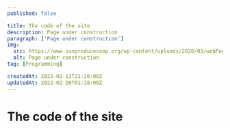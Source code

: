 ```yaml
---
published: false

title: The code of the site
description: Page under construction
paragraph: ['Page under construction']
img:
  src: https://www.sunproducecoop.org/wp-content/uploads/2020/03/webPageConstruction-768x512.jpg
  alt: Page under construction
tag: [Programming]

createdAt: 2022-02-12T21:20:00Z
updatedAt: 2022-02-26T01:18:00Z
---
```


# The code of the site

<CMedia :s="img.src" :c="img.alt" provider=""></CMedia>
